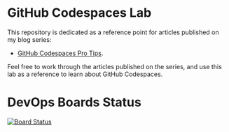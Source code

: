 # GitHub Codespaces Lab

This repository is dedicated as a reference point for articles published on my blog series:

- [GitHub Codespaces Pro Tips](https://dev.to/pwd9000/series/19195).  

Feel free to work through the articles published on the series, and use this lab as a reference to learn about GitHub Codespaces.

# DevOps Boards Status

[![Board Status](https://dev.azure.com/magiconionM/d5a8e30a-2109-4aec-99ed-40e91f8c258e/77b5aeb0-1146-42c5-832f-167d138a3f5c/_apis/work/boardbadge/52607900-cfa3-4d38-84fe-080d4d2e9163)](https://dev.azure.com/magiconionM/d5a8e30a-2109-4aec-99ed-40e91f8c258e/_boards/board/t/77b5aeb0-1146-42c5-832f-167d138a3f5c/Microsoft.RequirementCategory/)